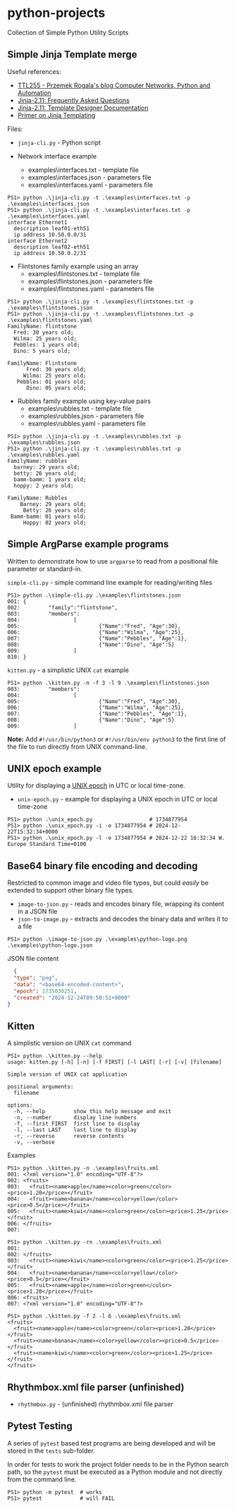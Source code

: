 # python-projects

Collection of Simple Python Utility Scripts

## Simple Jinja Template merge

Useful references:

* [TTL255 - Przemek Rogala's blog Computer Networks, Python and Automation](https://github.com/progala/ttl255.com/tree/master/jinja2)
* [Jinja-2.11: Frequently Asked Questions](https://jinja.palletsprojects.com/en/2.11.x/faq/#why-is-it-called-jinja)
* [Jinja-2.11: Template Designer Documentation](https://jinja.palletsprojects.com/en/2.11.x/templates/)
* [Primer on Jinja Templating](https://realpython.com/primer-on-jinja-templating/)

Files:

* ``jinja-cli.py`` - Python script

* Network interface example
    * examples\interfaces.txt - template file
    * examples\interfaces.json - parameters file
    * examples\interfaces.yaml - parameters file

```console
PS1> python .\jinja-cli.py -t .\examples\interfaces.txt -p .\examples\interfaces.json
PS1> python .\jinja-cli.py -t .\examples\interfaces.txt -p .\examples\interfaces.yaml
interface Ethernet1
  description leaf01-eth51
  ip address 10.50.0.0/31
interface Ethernet2
  description leaf02-eth51
  ip address 10.50.0.2/31
```

* Flintstones family example using an array
    * examples\flintstones.txt - template file
    * examples\flintstones.json - parameters file
    * examples\flintstones.yaml - parameters file

```console
PS1> python .\jinja-cli.py -t .\examples\flintstones.txt -p .\examples\flintstones.json
PS1> python .\jinja-cli.py -t .\examples\flintstones.txt -p .\examples\flintstones.yaml
FamilyName: flintstone
  Fred: 30 years old;
  Wilma: 25 years old;
  Pebbles: 1 years old;
  Dino: 5 years old;

FamilyName: Flintstone
      Fred: 30 years old;
     Wilma: 25 years old;
   Pebbles: 01 years old;
      Dino: 05 years old;
```

* Rubbles family example using key-value pairs
    * examples\rubbles.txt - template file
    * examples\rubbles.json - parameters file
    * examples\rubbles.yaml - parameters file

```console
PS1> python .\jinja-cli.py -t .\examples\rubbles.txt -p .\examples\rubbles.json
PS1> python .\jinja-cli.py -t .\examples\rubbles.txt -p .\examples\rubbles.yaml
FamilyName: rubbles
  barney: 29 years old;
  betty: 26 years old;
  bamm-bamm: 1 years old;
  hoppy: 2 years old;

FamilyName: Rubbles
    Barney: 29 years old;
     Betty: 26 years old;
 Bamm-bamm: 01 years old;
     Hoppy: 02 years old;
```

## Simple ArgParse example programs

Written to demonstrate how to use `argparse` to read from a positional file parameter or standard-in.

``simple-cli.py`` - simple command line example for reading/writing files

```console
PS1> python .\simple-cli.py .\examples\flintstones.json
001: {
002:         "family":"flintstone",
003:         "members":
004:                 [
005:                         {"Name":"Fred", "Age":30},
006:                         {"Name":"Wilma", "Age":25},
007:                         {"Name":"Pebbles", "Age":1},
008:                         {"Name":"Dino", "Age":5}
009:                 ]
010: }
```

``kitten.py`` - a simplistic UNIX `cat` example

```console
PS1> python .\kitten.py -n -f 3 -l 9 .\examples\flintstones.json
003:         "members":
004:                 [
005:                         {"Name":"Fred", "Age":30},
006:                         {"Name":"Wilma", "Age":25},
007:                         {"Name":"Pebbles", "Age":1},
008:                         {"Name":"Dino", "Age":5}
009:                 ]
```

**Note:** Add `#!/usr/bin/python3` or `#!/usr/bin/env python3` to the first line of the file to run directly from UNIX
command-line.

## UNIX epoch example

Utility for displaying a [UNIX epoch](https://en.wikipedia.org/wiki/Unix_time) in UTC or local time-zone.

* ``unix-epoch.py`` - example for displaying a UNIX epoch in UTC or local time-zone

```console
PS1> python .\unix_epoch.py                  # 1734877954
PS1> python .\unix_epoch.py -i -e 1734877954 # 2024-12-22T15:32:34+0000
PS1> python .\unix_epoch.py -l -e 1734877954 # 2024-12-22 16:32:34 W. Europe Standard Time+0100
```

## Base64 binary file encoding and decoding

Restricted to common image and video file types, but could *easily* be extended to support other binary file types.

* ``image-to-json.py`` - reads and encodes binary file, wrapping its content in a JSON file
* ``json-to-image.py`` - extracts and decodes the binary data and writes it to a file

```console
PS1> python .\image-to-json.py .\examples\python-logo.png .\examples\python-logo.json
```

JSON file content

```json
  {
  "type": "png",
  "data": "<base64-encoded-content>",
  "epoch": 1735030251,
  "created": "2024-12-24T09:50:51+0000"
}
```

## Kitten

A simplistic version on UNIX `cat` command

```console
PS1> python .\kitten.py --help                         
usage: kitten.py [-h] [-n] [-f FIRST] [-l LAST] [-r] [-v] [filename]

Simple version of UNIX cat application

positional arguments:
  filename

options:
  -h, --help         show this help message and exit
  -n, --number       display line numbers
  -f, --first FIRST  first line to display
  -l, --last LAST    last line to display
  -r, --reverse      reverse contents
  -v, --verbose
```

Examples

```console
PS1> python .\kitten.py -n .\examples\fruits.xml       
001: <?xml version="1.0" encoding="UTF-8"?>
002: <fruits>
003:   <fruit><name>apple</name><color>green</color><price>1.20</price></fruit>
004:   <fruit><name>banana</name><color>yellow</color><price>0.5</price></fruit>
005:   <fruit><name>kiwi</name><color>green</color><price>1.25</price></fruit>
006: </fruits>
007:

PS1> python .\kitten.py -rn .\examples\fruits.xml
001: 
002: </fruits>
003:   <fruit><name>kiwi</name><color>green</color><price>1.25</price></fruit>
004:   <fruit><name>banana</name><color>yellow</color><price>0.5</price></fruit>
005:   <fruit><name>apple</name><color>green</color><price>1.20</price></fruit>
006: <fruits>
007: <?xml version="1.0" encoding="UTF-8"?>

PS1> python .\kitten.py -f 2 -l 6 .\examples\fruits.xml
<fruits>
  <fruit><name>apple</name><color>green</color><price>1.20</price></fruit>
  <fruit><name>banana</name><color>yellow</color><price>0.5</price></fruit>
  <fruit><name>kiwi</name><color>green</color><price>1.25</price></fruit>
</fruits>
```

## Rhythmbox.xml file parser (unfinished)

* ``rhythmbox.py`` - (unfinished) rhythmbox.xml file parser

## Pytest Testing

A series of `pytest` based test programs are being developed and will be stored in the `tests` sub-folder.

In order for tests to work the project folder needs to be in the Python search path, so the `pytest` must be executed
as a Python module and not directly from the command line.

```console
PS1> python -m pytest  # works
PS1> pytest            # will FAIL
```

